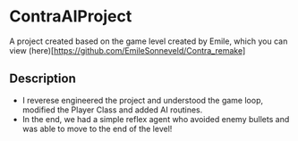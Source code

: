 # ContraAIProject
A project created based on the game level created by Emile, which you can view (here)[https://github.com/EmileSonneveld/Contra_remake]


## Description

- I reverese engineered the project and understood the game loop, modified the Player Class and added AI routines. 
- In the end, we had a simple reflex agent who avoided enemy bullets and was able to move to the end of the level!